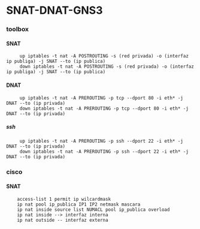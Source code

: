 # SNAT-DNAT-GNS3

### toolbox ###

#### SNAT ####  
         up iptables -t nat -A POSTROUTING -s (red privada) -o (interfaz ip publiga) -j SNAT --to (ip publica)
         down iptables -t nat -A POSTROUTING -s (red privada) -o (interfaz ip publiga) -j SNAT --to (ip publica)
         
#### DNAT ####
         up iptables -t nat -A PREROUTING -p tcp --dport 80 -i eth* -j DNAT --to (ip privada)
         down iptables -t nat -A PREROUTING -p tcp --dport 80 -i eth* -j DNAT --to (ip privada)

##### ssh #####
         up iptables -t nat -A PREROUTING -p ssh --dport 22 -i eth* -j DNAT --to (ip privada)
         down iptables -t nat -A PREROUTING -p ssh --dport 22 -i eth* -j DNAT --to (ip privada)
              
### cisco ###

#### SNAT ####

        access-list 1 permit ip wilcardmask
        ip nat pool ip_publica IP1 IP2 netmask mascara
        ip nat inside source list NUMACL pool ip_publica overload
        ip nat inside --> interfaz interna
        ip nat outside -- interfaz externa
